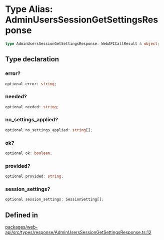 # Type Alias: AdminUsersSessionGetSettingsResponse

```ts
type AdminUsersSessionGetSettingsResponse: WebAPICallResult & object;
```

## Type declaration

### error?

```ts
optional error: string;
```

### needed?

```ts
optional needed: string;
```

### no\_settings\_applied?

```ts
optional no_settings_applied: string[];
```

### ok?

```ts
optional ok: boolean;
```

### provided?

```ts
optional provided: string;
```

### session\_settings?

```ts
optional session_settings: SessionSetting[];
```

## Defined in

[packages/web-api/src/types/response/AdminUsersSessionGetSettingsResponse.ts:12](https://github.com/slackapi/node-slack-sdk/blob/c15385ef93ccdde9702f52f7d1f445999203d794/packages/web-api/src/types/response/AdminUsersSessionGetSettingsResponse.ts#L12)
